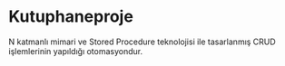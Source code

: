 # Kutuphaneproje
 N katmanlı mimari ve Stored Procedure teknolojisi ile tasarlanmış CRUD işlemlerinin yapıldığı otomasyondur.
